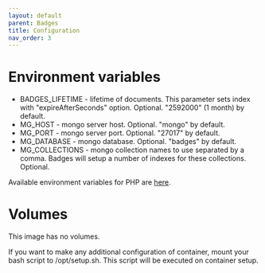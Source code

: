 ```yaml
---
layout: default
parent: Badges
title: Configuration
nav_order: 3
---
```


Environment variables
=====================

- BADGES_LIFETIME - lifetime of documents. This parameter sets index with "expireAfterSeconds" option. Optional. "2592000" (1 month) by default.
- MG_HOST - mongo server host. Optional. "mongo" by default.
- MG_PORT - mongo server port. Optional. "27017" by default.
- MG_DATABASE - mongo database. Optional. "badges" by default.
- MG_COLLECTIONS - mongo collection names to use separated by a comma. Badges will setup a number of indexes for these collections. Optional.

Available environment variables for PHP are [here](/images/software.html#php-configuration).

Volumes
=======

This image has no volumes.

If you want to make any additional configuration of container, mount your bash script to /opt/setup.sh. This script will be executed on container setup.